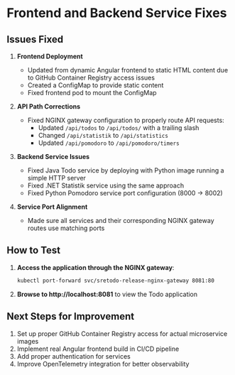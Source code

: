 # Frontend and Backend Service Fixes

## Issues Fixed

1. **Frontend Deployment**
   - Updated from dynamic Angular frontend to static HTML content due to GitHub Container Registry access issues
   - Created a ConfigMap to provide static content
   - Fixed frontend pod to mount the ConfigMap

2. **API Path Corrections**
   - Fixed NGINX gateway configuration to properly route API requests:
     - Updated `/api/todos` to `/api/todos/` with a trailing slash
     - Changed `/api/statistik` to `/api/statistics`
     - Updated `/api/pomodoro` to `/api/pomodoro/timers`

3. **Backend Service Issues**
   - Fixed Java Todo service by deploying with Python image running a simple HTTP server
   - Fixed .NET Statistik service using the same approach
   - Fixed Python Pomodoro service port configuration (8000 → 8002)

4. **Service Port Alignment**
   - Made sure all services and their corresponding NGINX gateway routes use matching ports

## How to Test

1. **Access the application through the NGINX gateway**:
   ```bash
   kubectl port-forward svc/sretodo-release-nginx-gateway 8081:80
   ```
   
2. **Browse to http://localhost:8081** to view the Todo application

## Next Steps for Improvement

1. Set up proper GitHub Container Registry access for actual microservice images
2. Implement real Angular frontend build in CI/CD pipeline
3. Add proper authentication for services
4. Improve OpenTelemetry integration for better observability 